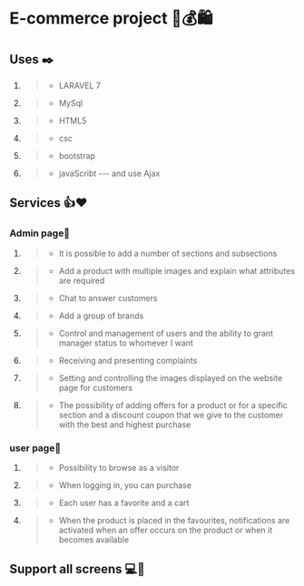 # E-commerce project 🌸💰🛍
## Uses ✒️
1. > * LARAVEL 7
1. > * MySql
1. > * HTML5
1. > * csc
1. > * bootstrap
1. > * javaScribt --- and use Ajax

## Services 👍❤️
### Admin page👤
1. > * It is possible to add a number of sections and subsections
1. > * Add a product with multiple images and explain what attributes are required   
1. > * Chat to answer customers
1. > * Add a group of brands
1. > * Control and management of users and the ability to grant manager status to whomever I want
1. > * Receiving and presenting complaints
1. > * Setting and controlling the images displayed on the website page for customers
1. > * The possibility of adding offers for a product or for a specific section and a discount coupon that we give to the customer with the best and highest purchase
### user page👥
1. > * Possibility to browse as a visitor
1. > * When logging in, you can purchase
1. > * Each user has a favorite and a cart
1. > * When the product is placed in the favourites, notifications are activated when an offer occurs on the product or when it becomes available

## Support all screens 💻📱
